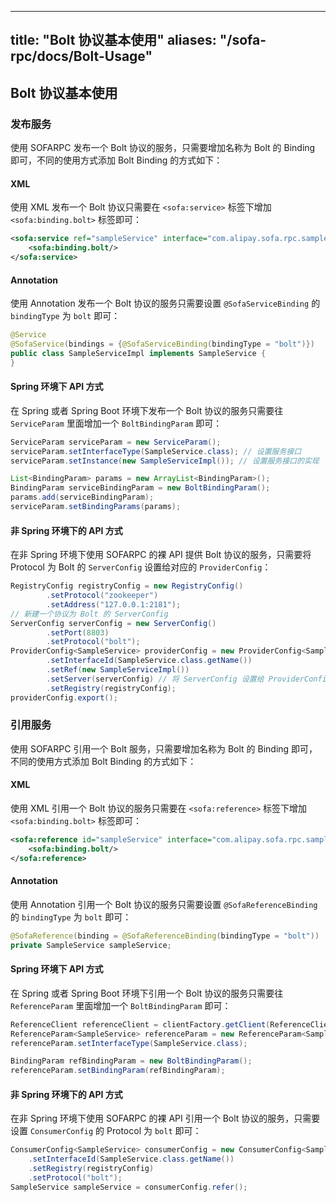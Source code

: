 
---
title: "Bolt 协议基本使用"
aliases: "/sofa-rpc/docs/Bolt-Usage"
---


## Bolt 协议基本使用

### 发布服务

使用 SOFARPC 发布一个 Bolt 协议的服务，只需要增加名称为 Bolt 的 Binding 即可，不同的使用方式添加 Bolt Binding 的方式如下：

#### XML

使用 XML 发布一个 Bolt 协议只需要在 `<sofa:service>` 标签下增加 `<sofa:binding.bolt>` 标签即可：

```xml
<sofa:service ref="sampleService" interface="com.alipay.sofa.rpc.sample.SampleService">
    <sofa:binding.bolt/>
</sofa:service>
```

#### Annotation

使用 Annotation 发布一个 Bolt 协议的服务只需要设置 `@SofaServiceBinding` 的 `bindingType` 为 `bolt` 即可：

```java
@Service
@SofaService(bindings = {@SofaServiceBinding(bindingType = "bolt")})
public class SampleServiceImpl implements SampleService {
}
```

#### Spring 环境下 API 方式

在 Spring 或者 Spring Boot 环境下发布一个 Bolt 协议的服务只需要往 `ServiceParam` 里面增加一个 `BoltBindingParam` 即可：

```java
ServiceParam serviceParam = new ServiceParam();
serviceParam.setInterfaceType(SampleService.class); // 设置服务接口
serviceParam.setInstance(new SampleServiceImpl()); // 设置服务接口的实现

List<BindingParam> params = new ArrayList<BindingParam>();
BindingParam serviceBindingParam = new BoltBindingParam();
params.add(serviceBindingParam);
serviceParam.setBindingParams(params);
```

#### 非 Spring 环境下的 API 方式

在非 Spring 环境下使用 SOFARPC 的裸 API 提供 Bolt 协议的服务，只需要将 Protocol 为 Bolt 的 `ServerConfig` 设置给对应的 `ProviderConfig`：

```java
RegistryConfig registryConfig = new RegistryConfig()
        .setProtocol("zookeeper")
        .setAddress("127.0.0.1:2181");
// 新建一个协议为 Bolt 的 ServerConfig
ServerConfig serverConfig = new ServerConfig()
        .setPort(8803)
        .setProtocol("bolt");
ProviderConfig<SampleService> providerConfig = new ProviderConfig<SampleService>()
        .setInterfaceId(SampleService.class.getName())
        .setRef(new SampleServiceImpl())
        .setServer(serverConfig) // 将 ServerConfig 设置给 ProviderConfig，表示这个服务发布的协议为 Bolt。
        .setRegistry(registryConfig);
providerConfig.export();
```

### 引用服务

使用 SOFARPC 引用一个 Bolt 服务，只需要增加名称为 Bolt 的 Binding 即可，不同的使用方式添加 Bolt Binding 的方式如下：

#### XML

使用 XML 引用一个 Bolt 协议的服务只需要在 `<sofa:reference>` 标签下增加 `<sofa:binding.bolt>` 标签即可：

```xml
<sofa:reference id="sampleService" interface="com.alipay.sofa.rpc.sample.SampleService">
    <sofa:binding.bolt/>
</sofa:reference>
```

#### Annotation

使用 Annotation 引用一个 Bolt 协议的服务只需要设置 `@SofaReferenceBinding` 的 `bindingType` 为 `bolt` 即可：

```java
@SofaReference(binding = @SofaReferenceBinding(bindingType = "bolt"))
private SampleService sampleService;
```

#### Spring 环境下 API 方式

在 Spring 或者 Spring Boot 环境下引用一个 Bolt 协议的服务只需要往 `ReferenceParam` 里面增加一个 `BoltBindingParam` 即可：

```java
ReferenceClient referenceClient = clientFactory.getClient(ReferenceClient.class);
ReferenceParam<SampleService> referenceParam = new ReferenceParam<SampleService>();
referenceParam.setInterfaceType(SampleService.class);

BindingParam refBindingParam = new BoltBindingParam();
referenceParam.setBindingParam(refBindingParam);
```

#### 非 Spring 环境下的 API 方式

在非 Spring 环境下使用 SOFARPC 的裸 API 引用一个 Bolt 协议的服务，只需要设置 `ConsumerConfig` 的 Protocol 为 `bolt` 即可：

```java
ConsumerConfig<SampleService> consumerConfig = new ConsumerConfig<SampleService>()
    .setInterfaceId(SampleService.class.getName())
    .setRegistry(registryConfig)
    .setProtocol("bolt");
SampleService sampleService = consumerConfig.refer();
```

